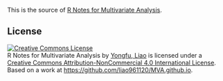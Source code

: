This is the source of [R Notes for Multivariate Analysis](https://liao961120.github.io/MVA.github.io/index.html).

## License

<a rel="license" href="http://creativecommons.org/licenses/by-nc/4.0/"><img alt="Creative Commons License" style="border-width:0" src="https://i.creativecommons.org/l/by-nc/4.0/88x31.png" /></a><br /><span xmlns:dct="http://purl.org/dc/terms/" href="http://purl.org/dc/dcmitype/Text" property="dct:title" rel="dct:type">R Notes for Multivariate Analysis</span> by <a xmlns:cc="http://creativecommons.org/ns#" href="https://liao961120.github.io/MVA.github.io/index.html" property="cc:attributionName" rel="cc:attributionURL">Yongfu, Liao</a> is licensed under a <a rel="license" href="http://creativecommons.org/licenses/by-nc/4.0/">Creative Commons Attribution-NonCommercial 4.0 International License</a>.<br />Based on a work at <a xmlns:dct="http://purl.org/dc/terms/" href="https://github.com/liao961120/MVA.github.io" rel="dct:source">https://github.com/liao961120/MVA.github.io</a>.